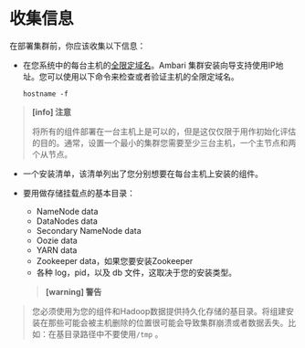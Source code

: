 # 收集信息

在部署集群前，你应该收集以下信息：

* 在您系统中的每台主机的[全限定域名](https://baike.baidu.com/item/FQDN)。Ambari 集群安装向导支持使用IP地址。您可以使用以下命令来检查或者验证主机的全限定域名。

  ```text
  hostname -f 
  ```

> **[info] 注意**
>
> 将所有的组件部署在一台主机上是可以的，但是这仅仅限于用作初始化评估的目的。通常，设置一个最小的集群您需要至少三台主机，一个主节点和两个从节点。

* 一个安装清单，该清单列出了您分别想要在每台主机上安装的组件。
* 要用做存储挂载点的基本目录：
  * NameNode data
  * DataNodes data
  * Secondary NameNode data
  * Oozie data
  * YARN data
  * Zookeeper data，如果您要安装Zookeeper
  * 各种 log，pid，以及 db 文件，这取决于您的安装类型。

  > **[warning] 警告**
>
>您必须使用为您的组件和Hadoop数据提供持久化存储的基目录。将组建安装在那些可能会被主机删除的位置很可能会导致集群崩溃或者数据丢失。比如：在基目录路径中不要使用`/tmp` 。
